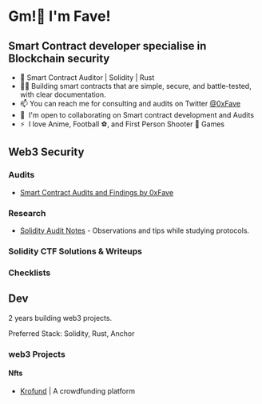 Gm!👋 I'm Fave!
=======================

Smart Contract developer specialise in Blockchain security
-----------------------------------------------------

*   🔐 Smart Contract Auditor | Solidity | Rust
*   👨‍🔬 Building smart contracts that are simple, secure, and battle-tested, with clear documentation.
*   📫 You can reach me for consulting and audits on Twitter [@0xFave](https://twitter.com/0xFave)
*   🤝  I'm open to collaborating on Smart contract development and Audits
*   ⚡  I love Anime, Football ⚽, and First Person Shooter 🔫 Games

## Web3 Security

### Audits

- [Smart Contract Audits and Findings by 0xFave](https://github.com/0xFave/audits)

### Research

- [Solidity Audit Notes](https://github.com/0xfave/solidity-audit-notes) - Observations and tips while studying protocols.

### Solidity CTF Solutions & Writeups

### Checklists


## Dev

2 years building web3 projects.

Preferred Stack: Solidity, Rust, Anchor

### web3 Projects

#### Nfts
  - [Krofund](https://github.com/0xfave/Krofund) | A crowdfunding platform

